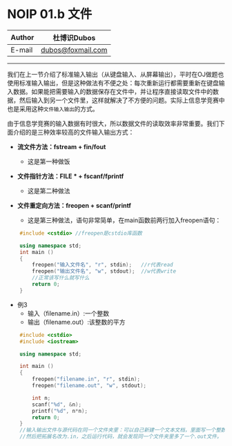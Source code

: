 NOIP 01.b 文件
======

|Author|杜博识Dubos|
|---|---
|E-mail|dubos@foxmail.com

------

我们在上一节介绍了标准输入输出（从键盘输入、从屏幕输出），平时在OJ做题也使用标准输入输出，但是这种做法有不便之处：每次重新运行都需要重新在键盘输入数据。如果能把需要输入的数据保存在文件中，并让程序直接读取文件中的数据，然后输入到另一个文件里，这样就解决了不方便的问题。实际上信息学竞赛中也是采用这种`文件输入输出`的方式。  

由于信息学竞赛的输入数据有时很大，所以数据文件的读取效率非常重要。我们下面介绍的是三种效率较高的文件输入输出方式：  

* **流文件方法：fstream + fin/fout**  
	* 这是第一种做饭  
	
* **文件指针方法：FILE * + fscanf/fprintf**
	* 这是第二种做法

* **文件重定向方法：freopen + scanf/printf**
	* 这是第三种做法，语句非常简单，在main函数前两行加入freopen语句：
```cpp
	#include <cstdio> //freopen是cstdio库函数

	using namespace std;
	int main ()
	{
		freopen("输入文件名", "r", stdin);	//r代表read
		freopen("输出文件名", "w", stdout);	//w代表write
		//正常该写什么就写什么
		return 0;
	}
```

* 例3  
	* 输入（filename.in）:一个整数
	* 输出（filename.out）:该整数的平方   
		
```cpp
	#include <cstdio>
	#include <iostream>

	using namespace std;

	int main ()
	{
		freopen("filename.in", "r", stdin);
		freopen("filename.out", "w", stdout);

		int n;
		scanf("%d", &n);
		printf("%d", n*n);
		return 0;
	}
	//输入输出文件与源代码在同一个文件夹里：可以自己新建一个文本文档，里面写一个整数，
	//然后把拓展名改为.in，之后运行代码，就会发现同一个文件夹里多了一个.out文件。

```
